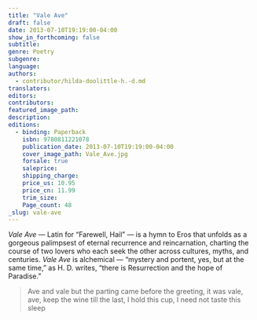 ```yaml
---
title: "Vale Ave"
draft: false
date: 2013-07-10T19:19:00-04:00
show_in_forthcoming: false
subtitle:
genre: Poetry
subgenre:
language:
authors:
  - contributor/hilda-doolittle-h.-d.md
translators:
editors:
contributors:
featured_image_path:
description:
editions:
  - binding: Paperback
    isbn: 9780811221078
    publication_date: 2013-07-10T19:19:00-04:00
    cover_image_path: Vale_Ave.jpg
    forsale: true
    saleprice:
    shipping_charge:
    price_us: 10.95
    price_cn: 11.99
    trim_size:
    Page_count: 48
_slug: vale-ave
---
```


_Vale Ave_ — Latin for “Farewell, Hail” — is a hymn to Eros that unfolds as a gorgeous palimpsest of eternal recurrence and reincarnation, charting the course of two lovers who each seek the other across cultures, myths, and centuries. _Vale Ave_ is alchemical — “mystery and portent, yes, but at the same time,” as H. D. writes, “there is Resurrection and the hope of Paradise.”

> Ave and vale but the parting came
> before the greeting, it was vale, ave,
> keep the wine till the last,
> I hold this cup, I need not taste this sleep

